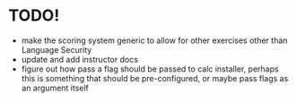 TODO!
=====

* make the scoring system generic to allow for other exercises other than Language Security
* update and add instructor docs
* figure out how pass a flag should be passed to calc installer, perhaps this is something that should be pre-configured, or maybe pass flags as an argument itself
